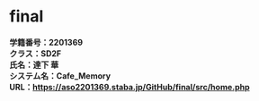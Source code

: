 # final
**学籍番号：2201369**  
**クラス：SD2F**  
**氏名：達下 華**  
**システム名：Cafe_Memory**  
**URL：https://aso2201369.staba.jp/GitHub/final/src/home.php**  